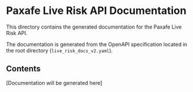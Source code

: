 # Paxafe Live Risk API Documentation

This directory contains the generated documentation for the Paxafe Live Risk API.

The documentation is generated from the OpenAPI specification located in the root directory (`live_risk_docs_v2.yaml`).

## Contents

[Documentation will be generated here]